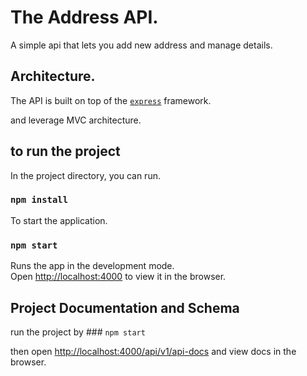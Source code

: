 # The Address API.
A simple api that lets you add new address and manage details.

## Architecture.
The API is built on top of the [`express`](https://expressjs.com/) framework. 

and leverage MVC architecture.

## to run the project

In the project directory, you can run.

### `npm install`

To start the application.

### `npm start`

Runs the app in the development mode.\
Open [http://localhost:4000](http://localhost:4000) to view it in the browser.

## Project Documentation and Schema
run the project by ### `npm start`

then open [http://localhost:4000/api/v1/api-docs](http://localhost:4000/api/v1/api-docs) and view docs in the browser.